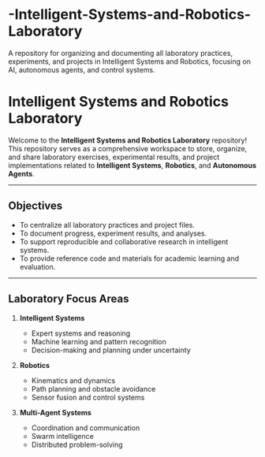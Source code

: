 # -Intelligent-Systems-and-Robotics-Laboratory
A repository for organizing and documenting all laboratory practices, experiments, and projects in Intelligent Systems and Robotics, focusing on AI, autonomous agents, and control systems.
# Intelligent Systems and Robotics Laboratory

Welcome to the **Intelligent Systems and Robotics Laboratory** repository!  
This repository serves as a comprehensive workspace to store, organize, and share laboratory exercises, experimental results, and project implementations related to **Intelligent Systems**, **Robotics**, and **Autonomous Agents**.

---

##  Objectives
- To centralize all laboratory practices and project files.
- To document progress, experiment results, and analyses.
- To support reproducible and collaborative research in intelligent systems.
- To provide reference code and materials for academic learning and evaluation.

---

## Laboratory Focus Areas
1. **Intelligent Systems**
   - Expert systems and reasoning
   - Machine learning and pattern recognition
   - Decision-making and planning under uncertainty

2. **Robotics**
   - Kinematics and dynamics
   - Path planning and obstacle avoidance
   - Sensor fusion and control systems

3. **Multi-Agent Systems**
   - Coordination and communication
   - Swarm intelligence
   - Distributed problem-solving


